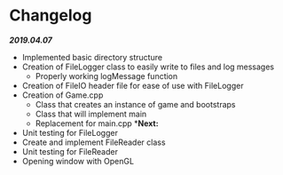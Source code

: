 # Changelog

***2019.04.07***
- Implemented basic directory structure
- Creation of FileLogger class to easily write to files and log messages
	- Properly working logMessage function
- Creation of FileIO header file for ease of use with FileLogger
- Creation of Game.cpp
	- Class that creates an instance of game and bootstraps
	- Class that will implement main
	- Replacement for main.cpp
***Next:**
- Unit testing for FileLogger
- Create and implement FileReader class
- Unit testing for FileReader
- Opening window with OpenGL